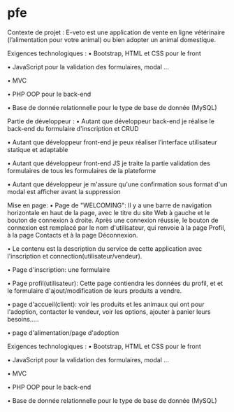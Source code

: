 # pfe
Contexte de projet :
E-veto est une application de vente en ligne vétérinaire (l’alimentation pour votre animal) ou bien adopter un animal domestique.

Exigences technologiques :
•	Bootstrap, HTML et CSS pour le front

•	JavaScript pour la validation des formulaires, modal ...

•	MVC

•	PHP OOP pour le back-end

•	Base de donnée relationnelle pour le type de base de donnée (MySQL)


Partie de développeur :
•	Autant que développeur back-end je réalise le back-end du formulaire d'inscription et CRUD

•	Autant que développeur front-end je peux réaliser l’interface utilisateur statique et adaptable

•	Autant que développeur front-end JS je traite la partie validation des formulaires de tous les formulaires de la plateforme

•	Autant que développeur je m'assure qu'une confirmation sous format d'un modal est afficher avant la suppression

Mise en page:
•	Page de "WELCOMING": Il y a une barre de navigation horizontale en haut de la page, avec le titre du site Web à gauche et le bouton de connexion à droite. Après une connexion réussie, le bouton de connexion est remplacé par le nom d'utilisateur, qui renvoie à la page Profil, à la page Contacts et à la page Déconnexion.

•	Le contenu est la description du service de cette application avec l'inscription et connection(utilisateur/vendeur).

•	Page d'inscription: une formulaire 

•	Page profil(utilisateur): Cette page contiendra les données du profil,  et  et le formulaire d'ajout/modification de leurs produits a vendre.

•	page d'accueil(client): voir les produits et les animaux qui ont pour l'adoption, contacter le vendeur, voir les options, ajouter à panier leurs besoins.....

• page d'alimentation/page d'adoption

Exigences technologiques :
•	Bootstrap, HTML et CSS pour le front

•	JavaScript pour la validation des formulaires, modal ...

•	MVC

•	PHP OOP pour le back-end

•	Base de donnée relationnelle pour le type de base de donnée (MySQL)






 

 
 

